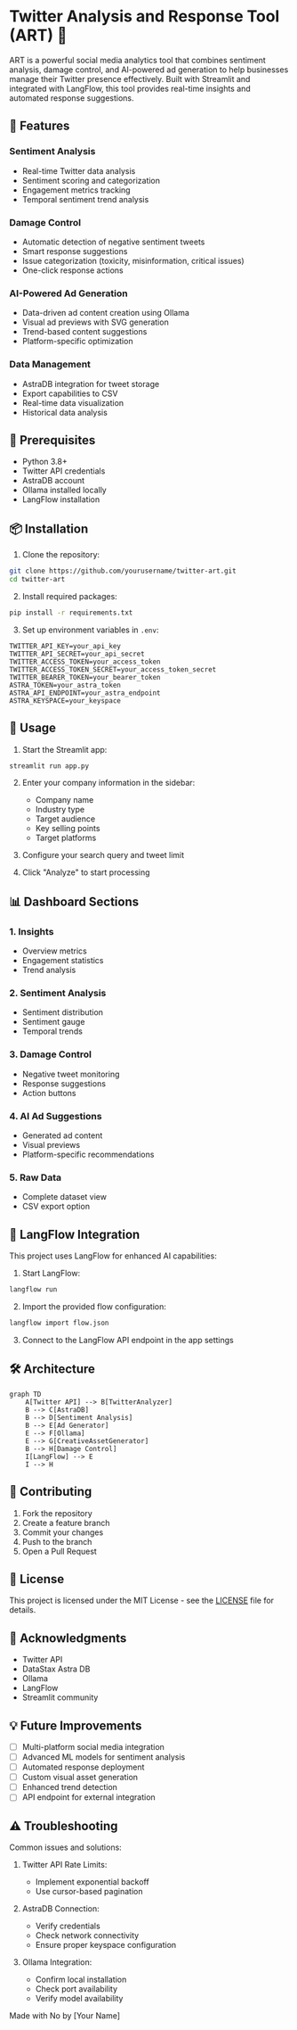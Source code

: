 # Twitter Analysis and Response Tool (ART) 🚀

ART is a powerful social media analytics tool that combines sentiment analysis, damage control, and AI-powered ad generation to help businesses manage their Twitter presence effectively. Built with Streamlit and integrated with LangFlow, this tool provides real-time insights and automated response suggestions.

## 🌟 Features

### Sentiment Analysis
- Real-time Twitter data analysis
- Sentiment scoring and categorization
- Engagement metrics tracking
- Temporal sentiment trend analysis

### Damage Control
- Automatic detection of negative sentiment tweets
- Smart response suggestions
- Issue categorization (toxicity, misinformation, critical issues)
- One-click response actions

### AI-Powered Ad Generation
- Data-driven ad content creation using Ollama
- Visual ad previews with SVG generation
- Trend-based content suggestions
- Platform-specific optimization

### Data Management
- AstraDB integration for tweet storage
- Export capabilities to CSV
- Real-time data visualization
- Historical data analysis

## 🔧 Prerequisites

- Python 3.8+
- Twitter API credentials
- AstraDB account
- Ollama installed locally
- LangFlow installation

## 📦 Installation

1. Clone the repository:
```bash
git clone https://github.com/yourusername/twitter-art.git
cd twitter-art
```

2. Install required packages:
```bash
pip install -r requirements.txt
```

3. Set up environment variables in `.env`:
```env
TWITTER_API_KEY=your_api_key
TWITTER_API_SECRET=your_api_secret
TWITTER_ACCESS_TOKEN=your_access_token
TWITTER_ACCESS_TOKEN_SECRET=your_access_token_secret
TWITTER_BEARER_TOKEN=your_bearer_token
ASTRA_TOKEN=your_astra_token
ASTRA_API_ENDPOINT=your_astra_endpoint
ASTRA_KEYSPACE=your_keyspace
```

## 🚀 Usage

1. Start the Streamlit app:
```bash
streamlit run app.py
```

2. Enter your company information in the sidebar:
   - Company name
   - Industry type
   - Target audience
   - Key selling points
   - Target platforms

3. Configure your search query and tweet limit

4. Click "Analyze" to start processing

## 📊 Dashboard Sections

### 1. Insights
- Overview metrics
- Engagement statistics
- Trend analysis

### 2. Sentiment Analysis
- Sentiment distribution
- Sentiment gauge
- Temporal trends

### 3. Damage Control
- Negative tweet monitoring
- Response suggestions
- Action buttons

### 4. AI Ad Suggestions
- Generated ad content
- Visual previews
- Platform-specific recommendations

### 5. Raw Data
- Complete dataset view
- CSV export option

## 🔄 LangFlow Integration

This project uses LangFlow for enhanced AI capabilities:

1. Start LangFlow:
```bash
langflow run
```

2. Import the provided flow configuration:
```bash
langflow import flow.json
```

3. Connect to the LangFlow API endpoint in the app settings

## 🛠 Architecture

```mermaid
graph TD
    A[Twitter API] --> B[TwitterAnalyzer]
    B --> C[AstraDB]
    B --> D[Sentiment Analysis]
    B --> E[Ad Generator]
    E --> F[Ollama]
    E --> G[CreativeAssetGenerator]
    B --> H[Damage Control]
    I[LangFlow] --> E
    I --> H
```

## 🤝 Contributing

1. Fork the repository
2. Create a feature branch
3. Commit your changes
4. Push to the branch
5. Open a Pull Request

## 📝 License

This project is licensed under the MIT License - see the [LICENSE](LICENSE) file for details.

## 🙏 Acknowledgments

- Twitter API
- DataStax Astra DB
- Ollama
- LangFlow
- Streamlit community

## 💡 Future Improvements

- [ ] Multi-platform social media integration
- [ ] Advanced ML models for sentiment analysis
- [ ] Automated response deployment
- [ ] Custom visual asset generation
- [ ] Enhanced trend detection
- [ ] API endpoint for external integration

## ⚠️ Troubleshooting

Common issues and solutions:

1. Twitter API Rate Limits:
   - Implement exponential backoff
   - Use cursor-based pagination

2. AstraDB Connection:
   - Verify credentials
   - Check network connectivity
   - Ensure proper keyspace configuration

3. Ollama Integration:
   - Confirm local installation
   - Check port availability
   - Verify model availability


Made with No by [Your Name]